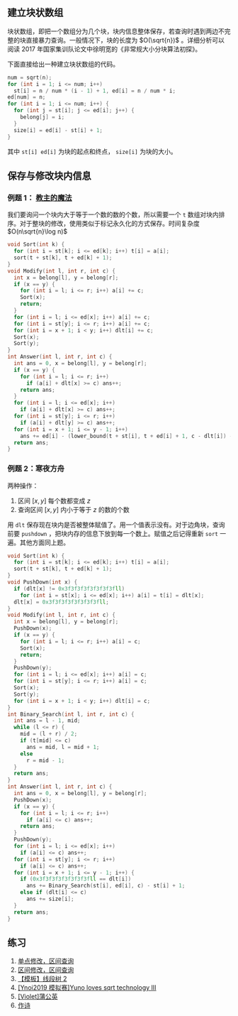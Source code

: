 ## 建立块状数组

块状数组，即把一个数组分为几个块，块内信息整体保存，若查询时遇到两边不完整的块直接暴力查询。一般情况下，块的长度为 $O(\sqrt{n})$ 。详细分析可以阅读 2017 年国家集训队论文中徐明宽的《非常规大小分块算法初探》。

下面直接给出一种建立块状数组的代码。

```cpp
num = sqrt(n);
for (int i = 1; i <= num; i++)
  st[i] = n / num * (i - 1) + 1, ed[i] = n / num * i;
ed[num] = n;
for (int i = 1; i <= num; i++) {
  for (int j = st[i]; j <= ed[i]; j++) {
    belong[j] = i;
  }
  size[i] = ed[i] - st[i] + 1;
}
```

其中 `st[i] ed[i]` 为块的起点和终点， `size[i]` 为块的大小。

## 保存与修改块内信息

### 例题 1： [教主的魔法](https://www.luogu.org/problemnew/show/P2801) 

我们要询问一个块内大于等于一个数的数的个数，所以需要一个 `t` 数组对块内排序。对于整块的修改，使用类似于标记永久化的方式保存。时间复杂度 $O(n\sqrt{n}\log n)$ 

```cpp
void Sort(int k) {
  for (int i = st[k]; i <= ed[k]; i++) t[i] = a[i];
  sort(t + st[k], t + ed[k] + 1);
}
void Modify(int l, int r, int c) {
  int x = belong[l], y = belong[r];
  if (x == y) {
    for (int i = l; i <= r; i++) a[i] += c;
    Sort(x);
    return;
  }
  for (int i = l; i <= ed[x]; i++) a[i] += c;
  for (int i = st[y]; i <= r; i++) a[i] += c;
  for (int i = x + 1; i < y; i++) dlt[i] += c;
  Sort(x);
  Sort(y);
}
int Answer(int l, int r, int c) {
  int ans = 0, x = belong[l], y = belong[r];
  if (x == y) {
    for (int i = l; i <= r; i++)
      if (a[i] + dlt[x] >= c) ans++;
    return ans;
  }
  for (int i = l; i <= ed[x]; i++)
    if (a[i] + dlt[x] >= c) ans++;
  for (int i = st[y]; i <= r; i++)
    if (a[i] + dlt[y] >= c) ans++;
  for (int i = x + 1; i <= y - 1; i++)
    ans += ed[i] - (lower_bound(t + st[i], t + ed[i] + 1, c - dlt[i]) - t) + 1;
  return ans;
}
```

### 例题 2：寒夜方舟

两种操作：

1.  区间 $[x,y]$ 每个数都变成 $z$ 
2.  查询区间 $[x,y]$ 内小于等于 $z$ 的数的个数

用 `dlt` 保存现在块内是否被整体赋值了。用一个值表示没有。对于边角块，查询前要 `pushdown` ，把块内存的信息下放到每一个数上。赋值之后记得重新 `sort` 一遍。其他方面同上题。

```cpp
void Sort(int k) {
  for (int i = st[k]; i <= ed[k]; i++) t[i] = a[i];
  sort(t + st[k], t + ed[k] + 1);
}
void PushDown(int x) {
  if (dlt[x] != 0x3f3f3f3f3f3f3f3fll)
    for (int i = st[x]; i <= ed[x]; i++) a[i] = t[i] = dlt[x];
  dlt[x] = 0x3f3f3f3f3f3f3f3fll;
}
void Modify(int l, int r, int c) {
  int x = belong[l], y = belong[r];
  PushDown(x);
  if (x == y) {
    for (int i = l; i <= r; i++) a[i] = c;
    Sort(x);
    return;
  }
  PushDown(y);
  for (int i = l; i <= ed[x]; i++) a[i] = c;
  for (int i = st[y]; i <= r; i++) a[i] = c;
  Sort(x);
  Sort(y);
  for (int i = x + 1; i < y; i++) dlt[i] = c;
}
int Binary_Search(int l, int r, int c) {
  int ans = l - 1, mid;
  while (l <= r) {
    mid = (l + r) / 2;
    if (t[mid] <= c)
      ans = mid, l = mid + 1;
    else
      r = mid - 1;
  }
  return ans;
}
int Answer(int l, int r, int c) {
  int ans = 0, x = belong[l], y = belong[r];
  PushDown(x);
  if (x == y) {
    for (int i = l; i <= r; i++)
      if (a[i] <= c) ans++;
    return ans;
  }
  PushDown(y);
  for (int i = l; i <= ed[x]; i++)
    if (a[i] <= c) ans++;
  for (int i = st[y]; i <= r; i++)
    if (a[i] <= c) ans++;
  for (int i = x + 1; i <= y - 1; i++) {
    if (0x3f3f3f3f3f3f3f3fll == dlt[i])
      ans += Binary_Search(st[i], ed[i], c) - st[i] + 1;
    else if (dlt[i] <= c)
      ans += size[i];
  }
  return ans;
}
```

## 练习

1.   [单点修改，区间查询](https://loj.ac/problem/130) 
2.   [区间修改，区间查询](https://loj.ac/problem/132) 
3.   [【模板】线段树 2](https://www.luogu.org/problemnew/show/P3373) 
4.   [\[Ynoi2019 模拟赛\]Yuno loves sqrt technology III](https://www.luogu.org/problemnew/show/P5048) 
5.   [\[Violet\]蒲公英](https://www.luogu.org/problemnew/show/P4168) 
6.   [作诗](https://www.luogu.org/problemnew/show/P4135) 
